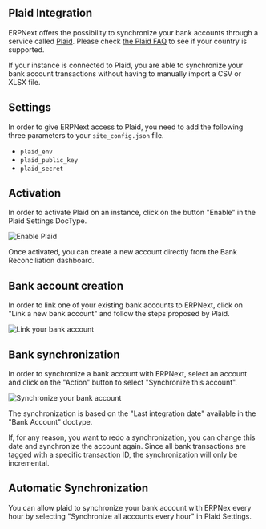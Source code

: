 ## Plaid Integration

ERPNext offers the possibility to synchronize your bank accounts through a service called [Plaid](https://plaid.com/). Please check [the Plaid FAQ](https://support-my.plaid.com/hc/en-us) to see if your country is supported.

If your instance is connected to Plaid, you are able to synchronize your bank account transactions without having to manually import a CSV or XLSX file.

## Settings

In order to give ERPNext access to Plaid, you need to add the following three parameters to your `site_config.json` file.

*   `plaid_env`
*   `plaid_public_key`
*   `plaid_secret`

## Activation

In order to activate Plaid on an instance, click on the button "Enable" in the Plaid Settings DocType.

![Enable Plaid](https://docs.erpnext.com/files/plaid_enable.gif)

Once activated, you can create a new account directly from the Bank Reconciliation dashboard.

## Bank account creation

In order to link one of your existing bank accounts to ERPNext, click on "Link a new bank account" and follow the steps proposed by Plaid.

![Link your bank account](https://docs.erpnext.com/files/new_account_creation.gif)

## Bank synchronization

In order to synchronize a bank account with ERPNext, select an account and click on the "Action" button to select "Synchronize this account".

![Synchronize your bank account](https://docs.erpnext.com/files/plaid_synchronization.gif)

The synchronization is based on the "Last integration date" available in the "Bank Account" doctype.

If, for any reason, you want to redo a synchronization, you can change this date and synchronize the account again. Since all bank transactions are tagged with a specific transaction ID, the synchronization will only be incremental.

## Automatic Synchronization

You can allow plaid to synchronize your bank account with ERPNex every hour by selecting "Synchronize all accounts every hour" in Plaid Settings.